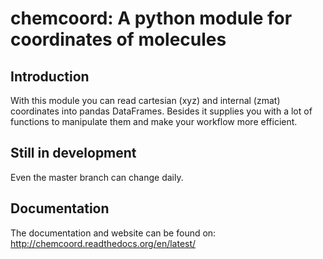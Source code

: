 # chemcoord: A python module for coordinates of molecules

## Introduction

With this module you can read cartesian (xyz) and internal (zmat) coordinates into pandas DataFrames.
Besides it supplies you with a lot of functions to manipulate them and make your workflow more efficient.


## Still in development

Even the master branch can change daily.

## Documentation
The documentation and website can be found on: http://chemcoord.readthedocs.org/en/latest/

